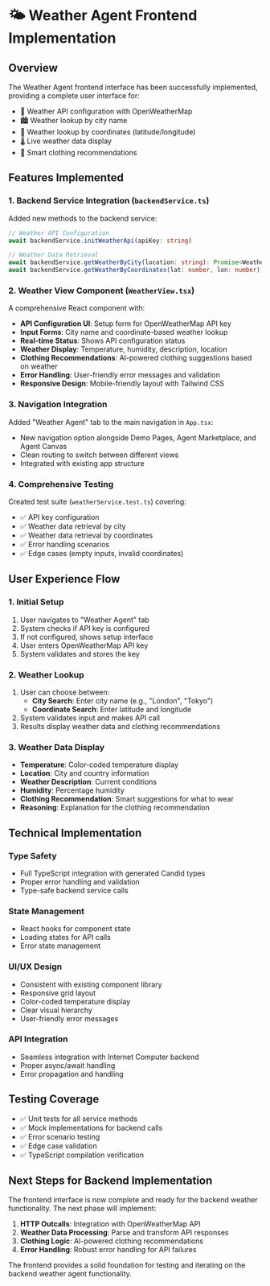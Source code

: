 # 🌤️ Weather Agent Frontend Implementation

## Overview

The Weather Agent frontend interface has been successfully implemented, providing a complete user interface for:

- 🔧 Weather API configuration with OpenWeatherMap
- 🏙️ Weather lookup by city name
- 📍 Weather lookup by coordinates (latitude/longitude)
- 🌡️ Live weather data display
- 👕 Smart clothing recommendations

## Features Implemented

### 1. Backend Service Integration (`backendService.ts`)

Added new methods to the backend service:

```typescript
// Weather API Configuration
await backendService.initWeatherApi(apiKey: string)

// Weather Data Retrieval
await backendService.getWeatherByCity(location: string): Promise<WeatherResponse>
await backendService.getWeatherByCoordinates(lat: number, lon: number): Promise<WeatherResponse>
```

### 2. Weather View Component (`WeatherView.tsx`)

A comprehensive React component with:

- **API Configuration UI**: Setup form for OpenWeatherMap API key
- **Input Forms**: City name and coordinate-based weather lookup
- **Real-time Status**: Shows API configuration status
- **Weather Display**: Temperature, humidity, description, location
- **Clothing Recommendations**: AI-powered clothing suggestions based on weather
- **Error Handling**: User-friendly error messages and validation
- **Responsive Design**: Mobile-friendly layout with Tailwind CSS

### 3. Navigation Integration

Added "Weather Agent" tab to the main navigation in `App.tsx`:

- New navigation option alongside Demo Pages, Agent Marketplace, and Agent Canvas
- Clean routing to switch between different views
- Integrated with existing app structure

### 4. Comprehensive Testing

Created test suite (`weatherService.test.ts`) covering:

- ✅ API key configuration
- ✅ Weather data retrieval by city
- ✅ Weather data retrieval by coordinates
- ✅ Error handling scenarios
- ✅ Edge cases (empty inputs, invalid coordinates)

## User Experience Flow

### 1. Initial Setup

1. User navigates to "Weather Agent" tab
2. System checks if API key is configured
3. If not configured, shows setup interface
4. User enters OpenWeatherMap API key
5. System validates and stores the key

### 2. Weather Lookup

1. User can choose between:
   - **City Search**: Enter city name (e.g., "London", "Tokyo")
   - **Coordinate Search**: Enter latitude and longitude
2. System validates input and makes API call
3. Results display weather data and clothing recommendations

### 3. Weather Data Display

- **Temperature**: Color-coded temperature display
- **Location**: City and country information
- **Weather Description**: Current conditions
- **Humidity**: Percentage humidity
- **Clothing Recommendation**: Smart suggestions for what to wear
- **Reasoning**: Explanation for the clothing recommendation

## Technical Implementation

### Type Safety

- Full TypeScript integration with generated Candid types
- Proper error handling and validation
- Type-safe backend service calls

### State Management

- React hooks for component state
- Loading states for API calls
- Error state management

### UI/UX Design

- Consistent with existing component library
- Responsive grid layout
- Color-coded temperature display
- Clear visual hierarchy
- User-friendly error messages

### API Integration

- Seamless integration with Internet Computer backend
- Proper async/await handling
- Error propagation and handling

## Testing Coverage

- ✅ Unit tests for all service methods
- ✅ Mock implementations for backend calls
- ✅ Error scenario testing
- ✅ Edge case validation
- ✅ TypeScript compilation verification

## Next Steps for Backend Implementation

The frontend interface is now complete and ready for the backend weather functionality. The next phase will implement:

1. **HTTP Outcalls**: Integration with OpenWeatherMap API
2. **Weather Data Processing**: Parse and transform API responses
3. **Clothing Logic**: AI-powered clothing recommendations
4. **Error Handling**: Robust error handling for API failures

The frontend provides a solid foundation for testing and iterating on the backend weather agent functionality.
